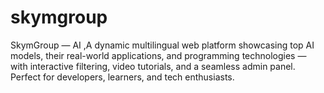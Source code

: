 # skymgroup
SkymGroup — AI ,A dynamic multilingual web platform showcasing top AI models, their real-world applications, and programming technologies — with interactive filtering, video tutorials, and a seamless admin panel. Perfect for developers, learners, and tech enthusiasts.
